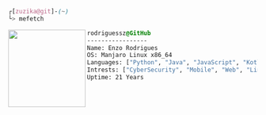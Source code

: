 ```css
┌[zuzika@git]-(~)
└> mefetch
```

<div style="display:block;text-align:left"><img align="left" src="https://github.com/user-attachments/assets/afa991f5-7f54-4b9e-bdfd-05de35bfe0e5" border="0" style="width:156px;">
  
  ```css
  rodriguessz@GitHub
  -----------------
  Name: Enzo Rodrigues
  OS: Manjaro Linux x86_64
  Languages: ["Python", "Java", "JavaScript", "Kotlin"]
  Intrests: ["CyberSecurity", "Mobile", "Web", "Linux"]  
  Uptime: 21 Years
  ```
</div>
